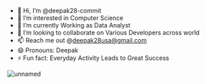 



- 👋 Hi, I’m @deepak28-commit
- 👀 I’m interested in Computer Science
- 🌱 I’m currently Working as Data Analyst
- 💞️ I’m looking to collaborate on Various Developers across world
- 📫 Reach me out @deepak28usa@gmail.com
- 😄 Pronouns: Deepak
- ⚡ Fun fact: Everyday Activity Leads to Great Success
  
![unnamed](https://github.com/user-attachments/assets/bc2f2106-f527-4e43-9964-d82bc073cfda)


<!---
deepak28-commit/deepak28-commit is a ✨ special ✨ repository because its `README.md` (this file) appears on your GitHub profile.
You can click the Preview link to take a look at your changes.
--->
